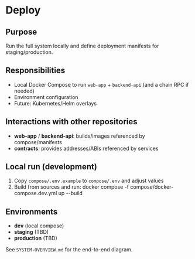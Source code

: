 # Deploy

## Purpose
Run the full system locally and define deployment manifests for staging/production.

## Responsibilities
- Local Docker Compose to run `web-app` + `backend-api` (and a chain RPC if needed)
- Environment configuration
- Future: Kubernetes/Helm overlays

## Interactions with other repositories
- **web-app** / **backend-api**: builds/images referenced by compose/manifests
- **contracts**: provides addresses/ABIs referenced by services

## Local run (development)
1. Copy `compose/.env.example` to `compose/.env` and adjust values
2. Build from sources and run:
docker compose -f compose/docker-compose.dev.yml up --build

## Environments
- **dev** (local compose)
- **staging** (TBD)
- **production** (TBD)

See `SYSTEM-OVERVIEW.md` for the end-to-end diagram.
